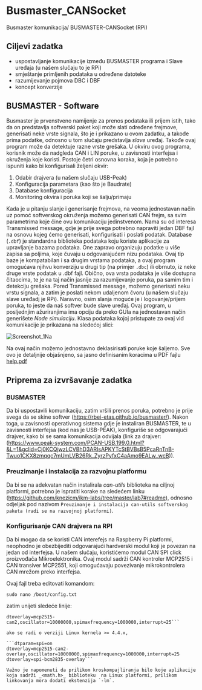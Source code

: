 # Busmaster_CANSocket
 Busmaster komunikacija/ BUSMASTER-CANSocket (RPi)
 
## Ciljevi zadatka
- uspostavljanje komunikacije između BUSMASTER programa i Slave uređaja (u našem slučaju to je RPi)
- smještanje primljenih podataka u određene datoteke 
- razumijevanje pojmova DBC i DBF
- koncept konverzije 


## BUSMASTER - Software

Busmaster je prvenstveno namijenje za prenos podataka ili prijem istih, tako da on predstavlja softverski paket koji može slati određene frejmove, generisati neke vrste signala, što je i prikazano u ovom zadatku, a takođe prima podatke, odnosno u tom slučaju predstavlja _slave_ uređaj. Takođe ovaj program može da detektuje razne vrste grešaka. U okviru ovog programa, korisnik može da nadgleda CAN i LIN poruke, u zavisnosti interfejsa i okruženja koje koristi.
Postoje četri osnovna koraka, koja je potrebno ispuniti kako bi konfigurisali željeni okvir:

1. Odabir drajvera (u našem slučaju USB-Peak)
2. Konfiguracija parametara (kao što je Baudrate)
3. Database konfiguracija
4. Monitoring okvira i poruka koji se šalju/primaju

Kada je u pitanju slanje i generisanje frejmova, na veoma jednostavan način uz pomoć softverskog okruženja možemo generisati CAN frejm, sa svim parametrima koje čine ovu komunikaciju jedinstvenom. Nama su od interesa Transmissed message, gdje je prije svega potrebno napraviti jedan DBF fajl na osnovu kojeg ćemo generisati, konfigurisati i poslati podatak. 
Database (`.dbf`) je standardna biblioteka podataka koju koriste aplikacije za upravljanje bazama podataka. One zapravo organizuju podatke u više zapisa sa poljima, koje čuvaju u odgovarajućem nizu podataka. Ovaj tip baze je kompatabilan i sa drugim vrstama podataka, a ovaj program omogućava njihvu konverziju u drugi tip (na primjer `.dbc`) ili obrnuto, iz neke druge vrste podatak u .dbf fajl. Obično, ova vrsta podataka je više dostupna čitaocima, te je na taj način jasnije za razumijevanje poruka, pa samim tim i detekciju grešaka.
Pored Transmissed message, možemo generisati neku vrstu signala, a zatim je poslati nekom udaljenom čvoru (u našem slučaju slave uređadj je RPi). 
Naravno, osim slanja moguće je i logovanje/prijem poruka, to jeste da naš softver bude slave uređaj.
Ovaj program, u posljednjim ažuriranjima ima opciju da preko GUIa na jednostavan način generišete _Node simulaciju_. Klasa podataka kojoj pristupate za ovaj vid komunikacije je prikazana na sledećoj slici:

![Screenshot_1](https://user-images.githubusercontent.com/73527927/178165789-c2ca62f4-a61e-4d91-b1e8-bfe37558c6ab.png)Na 

Na ovaj način možemo jednostavno deklasirisati poruke koje šaljemo.
Sve ovo je detaljnije objašnjeno, sa jasno definisanim koracima u PDF fajlu [help.pdf](https://raw.githubusercontent.com/rbei-etas/busmaster-documents/master/help.pdf)


## Priprema za izvršavanje zadatka

### BUSMASTER

Da bi uspostavili komunikaciju, zatim vršili prenos poruka, potrebno je prije svega da se skine softver (https://rbei-etas.github.io/busmaster/). 
Nakon toga, u zavisnosti operativnog sistema gdje je instaliran BUSMASTER, te u zavisnosti interfejsa (kod nas je USB-PEAK), konfiguriše se odgovarajući drajver, kako bi se sama komunikacija odvijala (link za drajver: (https://www.peak-system.com/PCAN-USB.199.0.html?&L=1&gclid=Cj0KCQjwzLCVBhD3ARIsAPKYTcStBVBsB5PcaRnTnB-Twuo1CKX8zmqqc7mUmLVB26Rk_ZyrzPyfxC4aAmo9EALw_wcB)).

### Preuzimanje i instalacija za razvojnu platformu

Da bi se na adekvatan način instalirala _can-utils_ biblioteka na ciljnoj platformi, potrebno je ispratiti korake na sledećem linku (https://github.com/knezicm/ikm-labs/tree/master/lab7#readme), odnosno odjeljak pod nazivom `Preuzimanje i instalacija can-utils softverskog paketa (radi se na razvojnoj platformi)`.


### Konfigurisanje CAN drajvera na RPI

Da bi mogao da se koristi CAN interefejs na Raspberry Pi platformi, neophodno je obezbijediti odgovarajući hardverski modul koji je povezan na jedan od interfejsa.  U našem slučaju, koristićemo modul CAN SPI click proizvođača Mikroelektronika. Ovaj modul sadrži CAN kontroler MCP2515 i CAN transiver MCP2551, koji omogućavaju povezivanje mikrokontrolera CAN mrežom preko interfejsa.

Ovaj fajl treba editovati komandom:

`sudo nano /boot/config.txt`
 
 zatim unijeti sledeće linije:
 
 ```dtparam=spi=on
dtoverlay=mcp2515-can2,oscillator=10000000,spimaxfrequency=1000000,interrupt=25```

ako se radi o verziji Linux kernela >= 4.4.x, 

```dtparam=spi=on
dtoverlay=mcp2515-can2-overlay,oscillator=10000000,spimaxfrequency=1000000,interrupt=25
dtoverlay=spi-bcm2835-overlay```

Važno je napomenuti da prilikom kroskompajliranja bilo koje aplikacije koja sadrži _<math.h>_ biblioteku  na Linux platformi, prilikom linkovanja mora dodati ekstenzija `-lm`.



